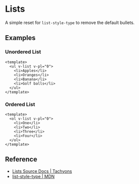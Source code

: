 <script setup>
import OrderedList from '../components/lists/OrderedList.vue';
import UnorderedList from '../components/lists/UnorderedList.vue';
</script>

# Lists

A simple reset for `list-style-type` to remove the default bullets. 

## Examples

### Unordered List

```vue
<template>
  <ul v-list v-pl="0">
    <li>Apples</li>
    <li>Oranges</li>
    <li>Banana</li>
    <li>Golf balls</li>
  </ul>
</template>
```

<UnorderedList />

### Ordered List

```vue
<template>
  <ol v-list v-pl="0">
    <li>One</li>
    <li>Two</li>
    <li>Three</li>
    <li>Four</li>
  </ol>
</template>
```

<OrderedList />

## Reference

* [Lists Source Docs | Tachyons](https://tachyons.io/docs/elements/lists/)
* [list-style-type | MDN](https://developer.mozilla.org/en-US/docs/Web/CSS/list-style-type)
